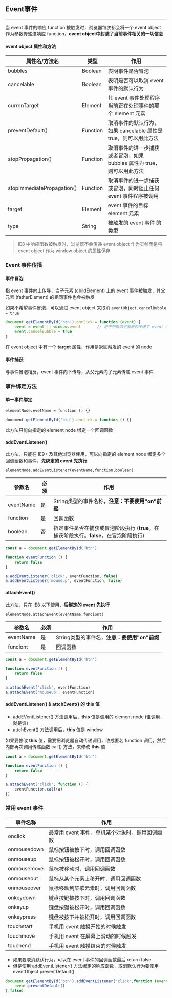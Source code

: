 ## Event事件

---

当 event 事件的响应 function 被触发时，浏览器每次都会将一个 event object 作为参数传递进响应 function，**event object中封装了当前事件相关的一切信息**

#### event object 属性和方法

属性名/方法名 | 类型 | 作用 |
-|-|-|
bubbles | Boolean | 表明事件是否冒泡 |
cancelable | Boolean | 表明是否可以取消 event 事件的默认行为 |
currenTarget | Element | 其 event 事件处理程序当前正在处理事件的那个 element 元素 |
preventDefault() | Function | 取消事件的默认行为，如果 cancelable 属性是 true，则可以用此方法 |
stopPropagation() | Function | 取消事件的进一步捕获或者冒泡，如果 bubbles 属性为 true，则可以用此方法 |
stopImmediatePropagation() | Function | 取消事件的进一步捕获或冒泡，同时阻止任何 event 事件程序被调用 |
target | Element | event 事件的目标 element 元素 |
type | String | 被触发的 event 事件 的类型 |

> IE8 中响应函数被触发时，浏览器不会传递 event object 作为实参而是将 event object 作为 window object 的属性保存

### Event 事件传播

#### 事件冒泡

指 event 事件向上传导，当子元素 (childElement) 上的 event 事件被触发，其父元素 (fatherElement) 的相同事件也会被触发

如果不希望事件冒泡，可以通过 event object 来取消 `eventObject.cancelBubble = true`

```javascript
document.getElementById('btn').onclick = function (event) {
    event = event || window.event       // 用于判断浏览器是否传递了 event object
    event.cancelBubble = true
}
```

在 event object 中有一个 **target** 属性，作用是返回触发的 event 的 node

#### 事件捕获

与事件冒泡相反，event 事件向下传导，从父元素向子元素传递 event 事件

### 事件绑定方法

#### 单一事件绑定

`elementNode.evetName = function () {}`

```javascript
doucment.getElementById('btn').onclick = function () {}
```

此方法只能向指定的 element node 绑定一个回调函数

#### addEventListener()

此方法，只能在 IE9+ 及其他浏览器使用，可以向指定的 element node 绑定多个回调函数和事件，**先绑定的 event 先执行**

`elementNode.addEventListener(eventName,function,boolean)`

参数名 | 必须 | 作用 |
-|-|-|
eventName | 是 | String类型的事件名称，**注意：不要使用"on"前缀** |
function | 是 | 回调函数 |
boolean | 否 | 指定事件是否在捕获或冒泡阶段执行 (**true**，在捕获阶段执行。**false**，在冒泡阶段执行) |

```javascript
const a = document.getElementById('btn')

function eventFunction () {
    return false
}

a.addEventListener('click', eventFunction, false)
a.addEventListener('mouseup', eventFunction, false)
```

#### attachEvent()

此方法，只在 IE8 以下使用，**后绑定的 event 先执行**

`elementNode.attachEvent(eventName,funciont)`

参数名 | 必须 | 作用 |
-|-|-|
eventName | 是 | String类型的事件名，**注意：要使用"on"前缀** |
funciont | 是 | 回调函数 |

```javascript
const a = document.getElementById('btn')

function eventFunction () {
    return false
}

a.attachEvent('click', eventFunction)
a.attachEvent('mouseup', eventFunction)
```

#### addEventListener() & attchEvent() 的 this 值

- addEVentListener() 方法调用后，**this** 值是调用的 element node (谁调用，就是谁)
- attchEvent() 方法调用后，**this** 值是 window

如果要修改 **this** 值，需要把浏览器自动传递调用，改成匿名 function 调用，然后内部再次调用传递函数 call() 方法，来修改 **this** 值

```javascript
const a = document.getElementById('btn')

function eventFunction () {
    return false
}

a.attachEvent('click', function () {
    eventFunction.call(a)
})
```

### 常用 event 事件

事件名称 | 作用 |
-|-|
onclick | 最常用 event 事件，单机某个对象时，调用回调函数 |
onmousedown | 鼠标按钮被按下时，调用回调函数 |
onmouseup | 鼠标按钮被松开时，调用回调函数 |
onmousemove | 鼠标被移动时，调用回调函数 |
onmouseout | 鼠标从某个元素上移开时，调用回调函数 |
onmouseover | 鼠标移动到某歌元素时，调用回调函数 |
onkeydown | 键盘按键被按下时，调用回调函数 |
onkeyup | 键盘按键被松开时，调用回调函数 |
onkeypress | 键盘被按下并被松开时，调用回调函数 |
touchstart | 手机用 event 触摸开始的时候触发 |
touchmove | 手机用 event 在屏幕上滑动的时候触发 |
touchend | 手机用 event 触摸结束的时候触发 |

- 如果要取消默认行为，可以在 event 事件的回调函数最后 return false
- 但是使用 addEventListener() 方法绑定的响应函数，取消默认行为要使用 eventObject.preventDefault()
  
```javascript
document.getElementById('btn').addEventListener('click',function (event) {
    event.preventDefault()
},false)
```
